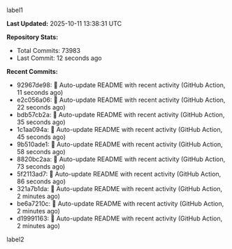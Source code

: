 
label1 
<!-- ACTIVITY_START -->
**Last Updated:** 2025-10-11 13:38:31 UTC

**Repository Stats:**
- Total Commits: 73983
- Last Commit: 12 seconds ago

**Recent Commits:**
- 92967de98: 🤖 Auto-update README with recent activity (GitHub Action, 11 seconds ago)
- e2c056a06: 🤖 Auto-update README with recent activity (GitHub Action, 22 seconds ago)
- bdb57cb2a: 🤖 Auto-update README with recent activity (GitHub Action, 35 seconds ago)
- 1c1aa094a: 🤖 Auto-update README with recent activity (GitHub Action, 45 seconds ago)
- 9b510ade1: 🤖 Auto-update README with recent activity (GitHub Action, 58 seconds ago)
- 8820bc2aa: 🤖 Auto-update README with recent activity (GitHub Action, 73 seconds ago)
- 5f2113ad7: 🤖 Auto-update README with recent activity (GitHub Action, 86 seconds ago)
- 321a7b1da: 🤖 Auto-update README with recent activity (GitHub Action, 2 minutes ago)
- be6a7210c: 🤖 Auto-update README with recent activity (GitHub Action, 2 minutes ago)
- d19991163: 🤖 Auto-update README with recent activity (GitHub Action, 2 minutes ago)
<!-- ACTIVITY_END -->

label2

